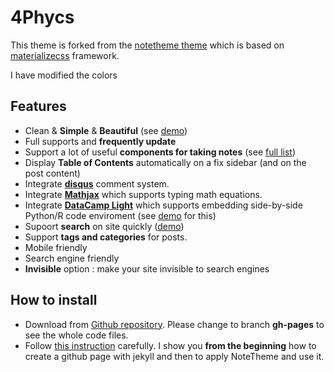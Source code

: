 # 4Phycs

This theme is forked from the [notetheme theme](https://github.com/dinhanhthi/notetheme) 
which is based on [materializecss](https://materializecss.com/) framework.

I have modified the colors 


## Features

- Clean & **Simple** & **Beautiful** (see [demo](https://dinhanhthi.github.io/notetheme/))
- Full supports and **frequently update**
- Support a lot of useful **components for taking notes** (see [full list](http://dinhanhthi.github.io/notetheme/how-to-use-notetheme))
- Display **Table of Contents** automatically on a fix sidebar (and on the post content)
- Integrate **[disqus](http://disqus.com)** comment system.
- Integrate **[Mathjax](https://www.mathjax.org/)** which supports typing math equations.
- Integrate **[DataCamp Light](https://github.com/datacamp/datacamp-light)** which supports embedding side-by-side Python/R code enviroment (see [demo](https://cdn.datacamp.com/dcl-react/standalone-example.html) for this)
- Supoort **search** on site quickly ([demo](http://dinhanhthi.github.io/notetheme/search?q=welcome))
- Support **tags and categories** for posts.
- Mobile friendly
- Search engine friendly
- **Invisible** option : make your site invisible to search engines


## How to install

- Download from [Github repository](https://github.com/dinhanhthi/notetheme). Please change to branch **gh-pages** to see the whole code files.
- Follow [this instruction](https://dinhanhthi.github.io/notetheme/how-to-install-notetheme) carefully. I show you **from the beginning** how to create a github page with jekyll and then to apply NoteTheme and use it.




